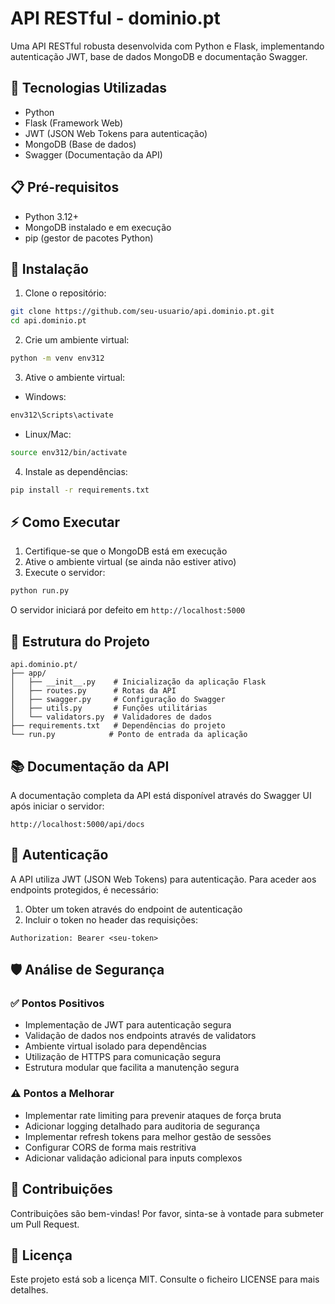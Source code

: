 # API RESTful - dominio.pt

Uma API RESTful robusta desenvolvida com Python e Flask, implementando autenticação JWT, base de dados MongoDB e documentação Swagger.

## 🚀 Tecnologias Utilizadas

- Python
- Flask (Framework Web)
- JWT (JSON Web Tokens para autenticação)
- MongoDB (Base de dados)
- Swagger (Documentação da API)

## 📋 Pré-requisitos

- Python 3.12+
- MongoDB instalado e em execução
- pip (gestor de pacotes Python)

## 🔧 Instalação

1. Clone o repositório:
```bash
git clone https://github.com/seu-usuario/api.dominio.pt.git
cd api.dominio.pt
```

2. Crie um ambiente virtual:
```bash
python -m venv env312
```

3. Ative o ambiente virtual:
- Windows:
```bash
env312\Scripts\activate
```
- Linux/Mac:
```bash
source env312/bin/activate
```

4. Instale as dependências:
```bash
pip install -r requirements.txt
```

## ⚡ Como Executar

1. Certifique-se que o MongoDB está em execução
2. Ative o ambiente virtual (se ainda não estiver ativo)
3. Execute o servidor:
```bash
python run.py
```

O servidor iniciará por defeito em `http://localhost:5000`

## 📁 Estrutura do Projeto

```
api.dominio.pt/
├── app/
│   ├── __init__.py    # Inicialização da aplicação Flask
│   ├── routes.py      # Rotas da API
│   ├── swagger.py     # Configuração do Swagger
│   ├── utils.py       # Funções utilitárias
│   └── validators.py  # Validadores de dados
├── requirements.txt   # Dependências do projeto
└── run.py            # Ponto de entrada da aplicação
```

## 📚 Documentação da API

A documentação completa da API está disponível através do Swagger UI após iniciar o servidor:

`http://localhost:5000/api/docs`

## 🔐 Autenticação

A API utiliza JWT (JSON Web Tokens) para autenticação. Para aceder aos endpoints protegidos, é necessário:

1. Obter um token através do endpoint de autenticação
2. Incluir o token no header das requisições:
```
Authorization: Bearer <seu-token>
```

## 🛡️ Análise de Segurança

### ✅ Pontos Positivos
- Implementação de JWT para autenticação segura
- Validação de dados nos endpoints através de validators
- Ambiente virtual isolado para dependências
- Utilização de HTTPS para comunicação segura
- Estrutura modular que facilita a manutenção segura

### ⚠️ Pontos a Melhorar
- Implementar rate limiting para prevenir ataques de força bruta
- Adicionar logging detalhado para auditoria de segurança
- Implementar refresh tokens para melhor gestão de sessões
- Configurar CORS de forma mais restritiva
- Adicionar validação adicional para inputs complexos

## 🤝 Contribuições

Contribuições são bem-vindas! Por favor, sinta-se à vontade para submeter um Pull Request.

## 📄 Licença

Este projeto está sob a licença MIT. Consulte o ficheiro LICENSE para mais detalhes.

